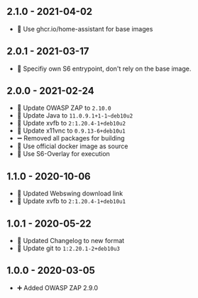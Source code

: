 ## 2.1.0 - 2021-04-02

* 🔨 Use ghcr.io/home-assistant for base images


## 2.0.1 - 2021-03-17

* 🐛 Specifiy own S6 entrypoint, don't rely on the base image.


## 2.0.0 - 2021-02-24

* 🔼 Update OWASP ZAP to `2.10.0`
* 🔼 Update Java to `11.0.9.1+1-1~deb10u2`
* 🔼 Update xvfb to `2:1.20.4-1+deb10u2`
* 🔼 Update x11vnc to `0.9.13-6+deb10u1`
* ➖ Removed all packages for building
* 🔨 Use official docker image as source
* 🔨 Use S6-Overlay for execution


## 1.1.0 - 2020-10-06

* 🔨 Updated Webswing download link
* 🔼 Update xvfb to `2:1.20.4-1+deb10u1`


## 1.0.1 - 2020-05-22

* 🔨 Updated Changelog to new format
* 🔼 Update git to `1:2.20.1-2+deb10u3`


## 1.0.0 - 2020-03-05

* ➕ Added OWASP ZAP 2.9.0
